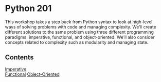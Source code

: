 # Python 201

This workshop takes a step back from Python syntax to look at high-level ways of solving problems with code and managing complexity. We'll create different solutions to the same problem using three different programming paradigms: imperative, functional, and object-oriented. We'll also consider concepts related to complexity such as modularity and managing state.

## Contents

[Imperative](imperative.md)  
[Functional](functional.md)
[Object-Oriented](oo.md)

